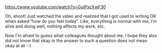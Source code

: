 ﻿https://www.youtube.com/watch?v=GuIPxcXwF30

Oh, shoot! Just watched the video and realized that I got used to writing OK when asked “how do you feel today”. Like, everything is normal with me, I'm alive and doing well, nothing affects my work, etc.

Now I'm afraid to guess what colleagues thought about me. I hope they also did not know that okay in the answer to such a question does not mean okay at all :-)